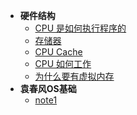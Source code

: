 * **硬件结构**
    * [CPU 是如何执行程序的](01OS/ch01)
    * [存储器](01OS/ch02)
    * [CPU Cache](01OS/ch03)
    * [CPU 如何工作](01OS/ch04)
    * [为什么要有虚拟内存](01OS/ch05)
* **袁春风OS基础**
    * [note1](01OS/ch21)

